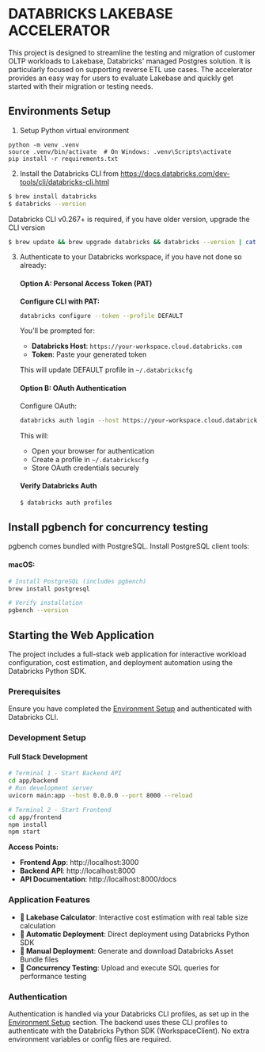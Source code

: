 # DATABRICKS LAKEBASE ACCELERATOR

This project is designed to streamline the testing and migration of customer OLTP workloads to Lakebase, Databricks' managed Postgres solution. It is particularly focused on supporting reverse ETL use cases. The accelerator provides an easy way for users to evaluate Lakebase and quickly get started with their migration or testing needs.


## Environments Setup 

1. Setup Python virtual environment

```
python -m venv .venv
source .venv/bin/activate  # On Windows: .venv\Scripts\activate
pip install -r requirements.txt
```

2. Install the Databricks CLI from <https://docs.databricks.com/dev-tools/cli/databricks-cli.html>

```bash
$ brew install databricks
$ databricks --version
```

Databricks CLI v0.267+ is required, if you have older version, upgrade the CLI version

```bash
$ brew update && brew upgrade databricks && databricks --version | cat
```

3. Authenticate to your Databricks workspace, if you have not done so already:

   #### Option A: Personal Access Token (PAT)
   **Configure CLI with PAT:**

   ```bash
   databricks configure --token --profile DEFAULT
   ```

   You'll be prompted for:
   - **Databricks Host**: `https://your-workspace.cloud.databricks.com`
   - **Token**: Paste your generated token

   This will update DEFAULT profile in `~/.databrickscfg`

   #### Option B: OAuth Authentication

   Configure OAuth:

   ```bash
   databricks auth login --host https://your-workspace.cloud.databricks.com --profile DEFAULT
   ```

   This will:

   - Open your browser for authentication
   - Create a profile in `~/.databrickscfg`
   - Store OAuth credentials securely

   #### Verify Databricks Auth

   ```bash
   $ databricks auth profiles
   ```

## Install pgbench for concurrency testing
pgbench comes bundled with PostgreSQL. Install PostgreSQL client tools:

#### macOS:
```bash
# Install PostgreSQL (includes pgbench)
brew install postgresql

# Verify installation
pgbench --version
```

## Starting the Web Application

The project includes a full-stack web application for interactive workload configuration, cost estimation, and deployment automation using the Databricks Python SDK.

### Prerequisites

Ensure you have completed the [Environment Setup](#environments-setup) and authenticated with Databricks CLI.

### Development Setup

#### Full Stack Development

```bash
# Terminal 1 - Start Backend API
cd app/backend
# Run development server
uvicorn main:app --host 0.0.0.0 --port 8000 --reload

# Terminal 2 - Start Frontend
cd app/frontend
npm install
npm start
```

**Access Points:**
- **Frontend App**: http://localhost:3000
- **Backend API**: http://localhost:8000
- **API Documentation**: http://localhost:8000/docs


### Application Features

- **🧮 Lakebase Calculator**: Interactive cost estimation with real table size calculation
- **🚀 Automatic Deployment**: Direct deployment using Databricks Python SDK
- **📁 Manual Deployment**: Generate and download Databricks Asset Bundle files
- **🧪 Concurrency Testing**: Upload and execute SQL queries for performance testing

### Authentication

Authentication is handled via your Databricks CLI profiles, as set up in the [Environment Setup](#environments-setup) section. The backend uses these CLI profiles to authenticate with the Databricks Python SDK (WorkspaceClient). No extra environment variables or config files are required.